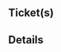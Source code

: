 <!-- Give a brief description of your changes here. -->

## Ticket(s)

<!--
e.g. "Affects #123"

Create a copy of that line for each Github Issue affected,
and replace "Affects" with "Closes" if merging this will close the relevant ticket.
-->

## Details

<!--
Provide a more detailed rundown of your change - examples commands and results,
screenshots, etc. Also provide special testing instructions if there are any.

Also provide additional context on the change, if the affected issues are not
very detailed.
-->
